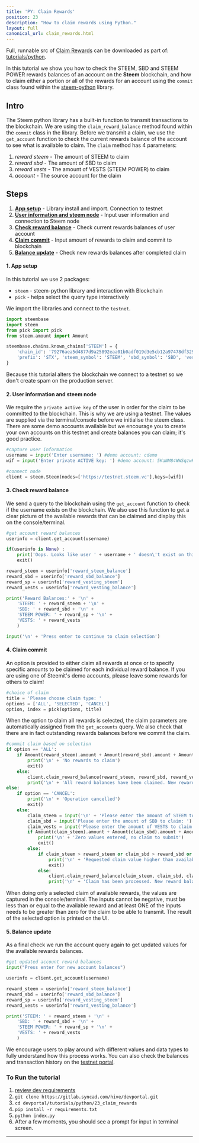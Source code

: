 ```yaml
---
title: 'PY: Claim Rewards'
position: 23
description: "How to claim rewards using Python."
layout: full
canonical_url: claim_rewards.html
---              
```

<span class="fa-pull-left top-of-tutorial-repo-link"><span class="first-word">Full</span>, runnable src of [Claim Rewards](https://gitlab.syncad.com/hive/devportal/-/tree/master/tutorials/python/tutorials/23_claim_rewards) can be downloaded as part of: [tutorials/python](https://gitlab.syncad.com/hive/devportal/-/tree/master/tutorials/python).</span>
<br>



In this tutorial we show you how to check the STEEM, SBD and STEEM POWER rewards balances of an account on the **Steem** blockchain, and how to claim either a portion or all of the rewards for an account using the `commit` class found within the [steem-python](https://github.com/steemit/steem-python) library.

## Intro

The Steem python library has a built-in function to transmit transactions to the blockchain. We are using the `claim_reward_balance` method found within the `commit` class in the library. Before we transmit a claim, we use the `get_account` function to check the current rewards balance of the account to see what is available to claim. The `claim` method has 4 parameters:

1.  _reward steem_ - The amount of STEEM to claim
1.  _reward sbd_ - The amount of SBD to claim
1.  _reward vests_ - The amount of VESTS (STEEM POWER) to claim
1.  _account_ - The source account for the claim

## Steps

1.  [**App setup**](#setup) - Library install and import. Connection to testnet
1.  [**User information and steem node**](#userinfo) - Input user information and connection to Steem node
1.  [**Check reward balance**](#balance) - Check current rewards balances of user account
1.  [**Claim commit**](#commit) - Input amount of rewards to claim and commit to blockchain
1.  [**Balance update**](#update) - Check new rewards balances after completed claim

#### 1. App setup <a name="setup"></a>

In this tutorial we use 2 packages:

- `steem` - steem-python library and interaction with Blockchain
- `pick` - helps select the query type interactively

We import the libraries and connect to the `testnet`.

```python
import steembase
import steem
from pick import pick
from steem.amount import Amount

steembase.chains.known_chains['STEEM'] = {
    'chain_id': '79276aea5d4877d9a25892eaa01b0adf019d3e5cb12a97478df3298ccdd01673',
    'prefix': 'STX', 'steem_symbol': 'STEEM', 'sbd_symbol': 'SBD', 'vests_symbol': 'VESTS'
}
```

Because this tutorial alters the blockchain we connect to a testnet so we don't create spam on the production server.

#### 2. User information and steem node <a name="userinfo"></a>

We require the `private active key` of the user in order for the claim to be committed to the blockchain. This is why we are using a testnet. The values are supplied via the terminal/console before we initialise the steem class. There are some demo accounts available but we encourage you to create your own accounts on this testnet and create balances you can claim; it's good practice.

```python
#capture user information
username = input('Enter username: ') #demo account: cdemo
wif = input('Enter private ACTIVE key: ') #demo account: 5KaNM84WWSqzwKzY82fXPaUW43idbLnPqf5SfjGxLfw6eV2kAP3

#connect node
client = steem.Steem(nodes=['https://testnet.steem.vc'],keys=[wif])
```

#### 3. Check reward balance <a name="balance"></a>

We send a query to the blockchain using the `get_account` function to check if the username exists on the blockchain. We also use this function to get a clear picture of the available rewards that can be claimed and display this on the console/terminal.

```python
#get account reward balances
userinfo = client.get_account(username)

if(userinfo is None) :
    print('Oops. Looks like user ' + username + ' doesn\'t exist on this chain!')
    exit()

reward_steem = userinfo['reward_steem_balance']
reward_sbd = userinfo['reward_sbd_balance']
reward_sp = userinfo['reward_vesting_steem']
reward_vests = userinfo['reward_vesting_balance']

print('Reward Balances:' + '\n' + 
    'STEEM: ' + reward_steem + '\n' + 
    'SBD: ' + reward_sbd + '\n' + 
    'STEEM POWER: ' + reward_sp + '\n' +
    'VESTS: ' + reward_vests
    )

input('\n' + 'Press enter to continue to claim selection')
```

#### 4. Claim commit <a name="commit"></a>

An option is provided to either claim all rewards at once or to specify specific amounts to be claimed for each individual reward balance. If you are using one of Steemit's demo accounts, please leave some rewards for others to claim!

```python
#choice of claim
title = 'Please choose claim type: '
options = ['ALL', 'SELECTED', 'CANCEL']
option, index = pick(options, title)
```

When the option to claim all rewards is selected, the claim parameters are automatically assigned from the `get_accounts` query. We also check that there are in fact outstanding rewards balances before we commit the claim.

```python
#commit claim based on selection
if option == 'ALL':
    if Amount(reward_steem).amount + Amount(reward_sbd).amount + Amount(reward_vests).amount == 0:
        print('\n' + 'No rewards to claim')
        exit()
    else:
        client.claim_reward_balance(reward_steem, reward_sbd, reward_vests, username)
        print('\n' + 'All reward balances have been claimed. New reward balances are:' + '\n')
else:
    if option == 'CANCEL':
        print('\n' + 'Operation cancelled')
        exit()
    else:
        claim_steem = input('\n' + 'Please enter the amount of STEEM to claim: ') + ' STEEM'
        claim_sbd = input('Please enter the amount of SBD to claim: ') + ' SBD'
        claim_vests = input('Please enter the amount of VESTS to claim: ') + ' VESTS'
        if Amount(claim_steem).amount + Amount(claim_sbd).amount + Amount(claim_vests).amount == 0:
            print('\n' + 'Zero values entered, no claim to submit')
            exit()
        else:
            if claim_steem > reward_steem or claim_sbd > reward_sbd or claim_vests > reward_vests:
                print('\n' + 'Requested claim value higher than available rewards')
                exit()
            else:
                client.claim_reward_balance(claim_steem, claim_sbd, claim_vests, username)
                print('\n' + 'Claim has been processed. New reward balances are:' + '\n')

```

When doing only a selected claim of available rewards, the values are captured in the console/terminal. The inputs cannot be negative, must be less than or equal to the available reward and at least ONE of the inputs needs to be greater than zero for the claim to be able to transmit. The result of the selected option is printed on the UI.

#### 5. Balance update <a name="update"></a>

As a final check we run the account query again to get updated values for the available rewards balances.

```python
#get updated account reward balances
input("Press enter for new account balances")

userinfo = client.get_account(username)

reward_steem = userinfo['reward_steem_balance']
reward_sbd = userinfo['reward_sbd_balance']
reward_sp = userinfo['reward_vesting_steem']
reward_vests = userinfo['reward_vesting_balance']

print('STEEM: ' + reward_steem + '\n' + 
    'SBD: ' + reward_sbd + '\n' + 
    'STEEM POWER: ' + reward_sp + '\n' +
    'VESTS: ' + reward_vests
    )
```

We encourage users to play around with different values and data types to fully understand how this process works. You can also check the balances and transaction history on the [testnet portal](http://condenser.steem.vc/).

### To Run the tutorial

1.  [review dev requirements](getting_started.html)
1.  `git clone https://gitlab.syncad.com/hive/devportal.git`
1.  `cd devportal/tutorials/python/23_claim_rewards`
1.  `pip install -r requirements.txt`
1.  `python index.py`
1.  After a few moments, you should see a prompt for input in terminal screen.


---
